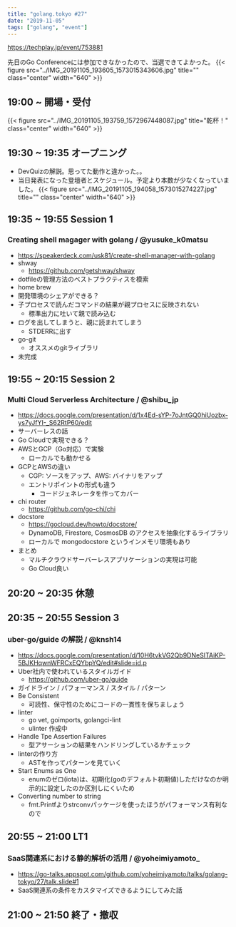```yaml
---
title: "golang.tokyo #27"
date: "2019-11-05"
tags: ["golang", "event"]
---
```


https://techplay.jp/event/753881

先日のGo Conferenceには参加できなかったので、当選できてよかった。
{{< figure src="../IMG_20191105_193605_1573015343606.jpg" title="" class="center" width="640" >}}

## 19:00 ~	開場・受付
{{< figure src="../IMG_20191105_193759_1572967448087.jpg" title="乾杯！" class="center" width="640" >}}

## 19:30 ~ 19:35	オープニング
* DevQuizの解説。思ってた動作と違かった。。
* 当日発表になった登壇者とスケジュール。予定より本数が少なくなっていました。
  {{< figure src="../IMG_20191105_194058_1573015274227.jpg" title="" class="center" width="640" >}}


## 19:35 ~ 19:55	Session 1
### Creating shell magager with golang / @yusuke_k0matsu
* https://speakerdeck.com/usk81/create-shell-manager-with-golang
* shway
  - https://github.com/getshway/shway
* dotfileの管理方法のベストプラクティスを模索
* home brew
* 開発環境のシェアができる？
* 子プロセスで読んだコマンドの結果が親プロセスに反映されない
  - 標準出力に吐いて親で読み込む
* ログを出してしまうと、親に読まれてしまう
  - STDERRに出す
* go-git
  - オススメのgitライブラリ
* 未完成

## 19:55 ~ 20:15	Session 2
### Multi Cloud Serverless Architecture / @shibu_jp
* https://docs.google.com/presentation/d/1x4Ed-sYP-7oJntGQ0hiUozbx-ys7yJfYI-_S62RtP60/edit
* サーバーレスの話
* Go Cloudで実現できる？
* AWSとGCP（Go対応）で実験
  - ローカルでも動かせる
* GCPとAWSの違い
  - CGP: ソースをアップ、AWS: バイナリをアップ
  - エントリポイントの形式も違う
    - コードジェネレータを作ってカバー
* chi router
  - https://github.com/go-chi/chi
* docstore
  - https://gocloud.dev/howto/docstore/
  - DynamoDB, Firestore, CosmosDB のアクセスを抽象化するライブラリ
  - ローカルで mongodocstore というインメモリ環境もあり
* まとめ
  - マルチクラウドサーバーレスアプリケーションの実現は可能
  - Go Cloud良い

## 20:20 ~ 20:35	休憩


## 20:35 ~ 20:55	Session 3
### uber-go/guide の解説 / @knsh14
* https://docs.google.com/presentation/d/10H6tvkVG2Qb9DNeSITAiKP-5BJKHqwnWFRCxEQYbpYQ/edit#slide=id.p
* Uber社内で使われているスタイルガイド
  - https://github.com/uber-go/guide
* ガイドライン / パフォーマンス / スタイル / パターン
* Be Consistent
  - 可読性、保守性のためにコードの一貫性を保ちましょう
* linter
  - go vet, goimports, golangci-lint
  - ulinter 作成中
* Handle Tpe Assertion Failures
  - 型アサーションの結果をハンドリングしているかチェック
* linterの作り方
  - ASTを作ってパターンを見ていく
* Start Enums as One
  - enumのゼロ(iota)は、初期化(goのデフォルト初期値)しただけなのか明示的に設定したのか区別しにくいため
* Converting number to string
  - fmt.Printfよりstrconvパッケージを使ったほうがパフォーマンス有利なので

## 20:55 ~ 21:00	LT1
### SaaS関連系における静的解析の活用 / @yoheimiyamoto_
* https://go-talks.appspot.com/github.com/yoheimiyamoto/talks/golang-tokyo/27/talk.slide#1
* SaaS関連系の条件をカスタマイズできるようにしてみた話

## 21:00 ~ 21:50	終了・撤収
